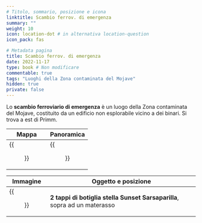 ```yaml
---
# Titolo, sommario, posizione e icona
linktitle: Scambio ferrov. di emergenza
summary: ""
weight: 10
icon: location-dot # in alternativa location-question
icon_pack: fas

# Metadata pagina
title: Scambio ferrov. di emergenza
date: 2022-11-17
type: book # Non modificare
commentable: true
tags: "Luoghi della Zona contaminata del Mojave"
hidden: true
private: false
---
```


<div class="fnv">

Lo **scambio ferroviario di emergenza** è un luogo della Zona contaminata del Mojave, costituito da un edificio non esplorabile vicino a dei binari. Si trova a est di Primm.

| Mappa  | Panoramica |
| ----- | ---------- |
|       {{<figure src="fnv/Emergency_Service_Railyard_loc.webp">}}             | {{<figure src="fnv/Emergency_service_railyard.webp">}}           | 

| Immagine                            | Oggetto e posizione                                                       |
| ----------------------------------- | ------------------------------------------------------------------------- |
| {{<figure src="fnv/Emergencyservicerailyard6.webp">}} | **2 tappi di botiglia stella Sunset Sarsaparilla**, sopra ad un materasso |

</div>

